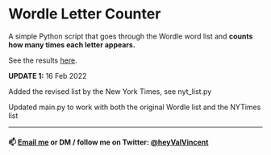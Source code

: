 # Wordle Letter Counter

A simple Python script that goes through the Wordle word list and **counts how many times each letter appears.**

See the results [here](https://www.craft.do/s/HB6QVxLpw5uQuL/b/C14B0D92-8120-4CAB-B62F-0DCA4EFE6A3F/Top_Letters_Used_in_Wordle).

**UPDATE 1:** 16 Feb 2022

Added the revised list by the New York Times, see nyt_list.py

Updated main.py to work with both the original Wordle list and the NYTimes list

----

#### 📫 [Email me](mailto:workwithvalvincent@gmail.com?subject=Hello) or DM / follow me on Twitter: [@heyValVincent](https://twitter.com/heyValVincent)

